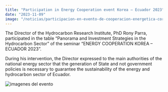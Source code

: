 ```yaml
---
title: "Participation in Energy Cooperation event Korea – Ecuador 2023"
date: "2023-11-09"
image: "/noticias/participacion-en-evento-de-cooperacion-energetica-corea-ecuador.jpg"
---
```


The Director of the Hydrocarbon Research Institute, PhD Rony Parra, participated in the table “Panorama and Investment Strategies in the Hydrocarbon Sector” of the seminar “ENERGY COOPERATION KOREA – ECUADOR 2023”.

During his intervention, the Director expressed to the main authorities of the national energy sector that the generation of State and not government policies is necessary to guarantee the sustainability of the energy and hydrocarbon sector of Ecuador.

![imagenes del evento](/noticias/participacion-en-evento-de-cooperacion-energetica-corea-ecuador.jpg)